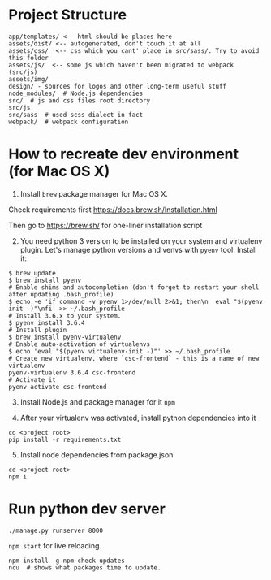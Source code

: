 # Project Structure

```
app/templates/ <-- html should be places here
assets/dist/ <-- autogenerated, don't touch it at all
assets/css/  <-- css which you cant' place in src/sass/. Try to avoid this folder
assets/js/  <-- some js which haven't been migrated to webpack (src/js)
assets/img/
design/ - sources for logos and other long-term useful stuff
node_modules/  # Node.js dependencies
src/  # js and css files root directory
src/js
src/sass  # used scss dialect in fact
webpack/  # webpack configuration
```

# How to recreate dev environment (for Mac OS X)

1. Install `brew` package manager for Mac OS X. 

Check requirements first https://docs.brew.sh/Installation.html

Then go to https://brew.sh/ for one-liner installation script

2. You need python 3 version to be installed on your system and virtualenv plugin. Let's manage python versions and venvs with `pyenv` tool. Install it:

```
$ brew update
$ brew install pyenv
# Enable shims and autocompletion (don't forget to restart your shell after updating .bash_profile) 
$ echo -e 'if command -v pyenv 1>/dev/null 2>&1; then\n  eval "$(pyenv init -)"\nfi' >> ~/.bash_profile
# Install 3.6.x to your system.
$ pyenv install 3.6.4
# Install plugin
$ brew install pyenv-virtualenv
# Enable auto-activation of virtualenvs
$ echo 'eval "$(pyenv virtualenv-init -)"' >> ~/.bash_profile
# Create new virtualenv, where `csc-frontend` - this is a name of new virtualenv
pyenv-virtualenv 3.6.4 csc-frontend
# Activate it
pyenv activate csc-frontend
```

3. Install Node.js and package manager for it `npm`

4. After your virtualenv was activated, install python dependencies into it

```
cd <project root>
pip install -r requirements.txt
```

5. Install node dependencies from package.json

```
cd <project root>
npm i
```

# Run python dev server

```
./manage.py runserver 8000
```

`npm start` for live reloading.



```
npm install -g npm-check-updates
ncu  # shows what packages time to update.
``` 